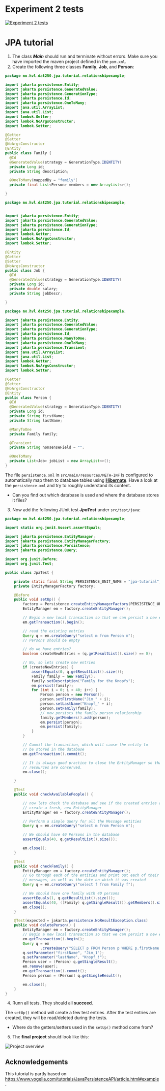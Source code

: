 # Experiment 2 tests

[![Experiment 2 tests](../../actions/workflows/main.yml/badge.svg)](../../actions/workflows/main.yml)

# JPA tutorial

1. The class **_Main_** should run and terminate without errors. Make sure you have imported the maven project defined in the `pom.xml`.
2. Create the following three classes **Family**, **Job**, and **Person**:

```java
package no.hvl.dat250.jpa.tutorial.relationshipexample;

import jakarta.persistence.Entity;
import jakarta.persistence.GeneratedValue;
import jakarta.persistence.GenerationType;
import jakarta.persistence.Id;
import jakarta.persistence.OneToMany;
import java.util.ArrayList;
import java.util.List;
import lombok.Getter;
import lombok.NoArgsConstructor;
import lombok.Setter;

@Getter
@Setter
@NoArgsConstructor
@Entity
public class Family {
  @Id
  @GeneratedValue(strategy = GenerationType.IDENTITY)
  private Long id;
  private String description;

  @OneToMany(mappedBy = "family")
  private final List<Person> members = new ArrayList<>();

}
```

```java
package no.hvl.dat250.jpa.tutorial.relationshipexample;


import jakarta.persistence.Entity;
import jakarta.persistence.GeneratedValue;
import jakarta.persistence.GenerationType;
import jakarta.persistence.Id;
import lombok.Getter;
import lombok.NoArgsConstructor;
import lombok.Setter;

@Entity
@Getter
@Setter
@NoArgsConstructor
public class Job {
  @Id
  @GeneratedValue(strategy = GenerationType.IDENTITY)
  private Long id;
  private double salary;
  private String jobDescr;

}
```

```java
package no.hvl.dat250.jpa.tutorial.relationshipexample;

import jakarta.persistence.Entity;
import jakarta.persistence.GeneratedValue;
import jakarta.persistence.GenerationType;
import jakarta.persistence.Id;
import jakarta.persistence.ManyToOne;
import jakarta.persistence.OneToMany;
import jakarta.persistence.Transient;
import java.util.ArrayList;
import java.util.List;
import lombok.Getter;
import lombok.NoArgsConstructor;
import lombok.Setter;

@Getter
@Setter
@NoArgsConstructor
@Entity
public class Person {
  @Id
  @GeneratedValue(strategy = GenerationType.IDENTITY)
  private Long id;
  private String firstName;
  private String lastName;

  @ManyToOne
  private Family family;

  @Transient
  private String nonsenseField = "";

  @OneToMany
  private List<Job> jobList = new ArrayList<>();
}
```
The file `persistence.xml` in `src/main/resources/META-INF` is configured to automatically map them to database tables using **[Hibernate](https://hibernate.org/orm/)**. Have a look at the `persistence.xml` and try to roughly understand its content.

- Can you find out which database is used and where the database stores it files?

3. Now add the following JUnit test _**JpaTest**_ under `src/test/java`:
```java
package no.hvl.dat250.jpa.tutorial.relationshipexample;

import static org.junit.Assert.assertEquals;

import jakarta.persistence.EntityManager;
import jakarta.persistence.EntityManagerFactory;
import jakarta.persistence.Persistence;
import jakarta.persistence.Query;

import org.junit.Before;
import org.junit.Test;

public class JpaTest {

    private static final String PERSISTENCE_UNIT_NAME = "jpa-tutorial";
    private EntityManagerFactory factory;

    @Before
    public void setUp() {
        factory = Persistence.createEntityManagerFactory(PERSISTENCE_UNIT_NAME);
        EntityManager em = factory.createEntityManager();

        // Begin a new local transaction so that we can persist a new entity
        em.getTransaction().begin();

        // read the existing entries
        Query q = em.createQuery("select m from Person m");
        // Persons should be empty

        // do we have entries?
        boolean createNewEntries = (q.getResultList().size() == 0);

        // No, so lets create new entries
        if (createNewEntries) {
            assertEquals(0, q.getResultList().size());
            Family family = new Family();
            family.setDescription("Family for the Knopfs");
            em.persist(family);
            for (int i = 0; i < 40; i++) {
                Person person = new Person();
                person.setFirstName("Jim_" + i);
                person.setLastName("Knopf_" + i);
                person.setFamily(family);
                // now persists the family person relationship
                family.getMembers().add(person);
                em.persist(person);
                em.persist(family);
            }
        }

        // Commit the transaction, which will cause the entity to
        // be stored in the database
        em.getTransaction().commit();

        // It is always good practice to close the EntityManager so that
        // resources are conserved.
        em.close();

    }

    @Test
    public void checkAvailablePeople() {

        // now lets check the database and see if the created entries are there
        // create a fresh, new EntityManager
        EntityManager em = factory.createEntityManager();

        // Perform a simple query for all the Message entities
        Query q = em.createQuery("select m from Person m");

        // We should have 40 Persons in the database
        assertEquals(40, q.getResultList().size());

        em.close();
    }

    @Test
    public void checkFamily() {
        EntityManager em = factory.createEntityManager();
        // Go through each of the entities and print out each of their
        // messages, as well as the date on which it was created
        Query q = em.createQuery("select f from Family f");

        // We should have one family with 40 persons
        assertEquals(1, q.getResultList().size());
        assertEquals(40, ((Family) q.getSingleResult()).getMembers().size());
        em.close();
    }

    @Test(expected = jakarta.persistence.NoResultException.class)
    public void deletePerson() {
        EntityManager em = factory.createEntityManager();
        // Begin a new local transaction so that we can persist a new entity
        em.getTransaction().begin();
        Query q = em
                .createQuery("SELECT p FROM Person p WHERE p.firstName = :firstName AND p.lastName = :lastName");
        q.setParameter("firstName", "Jim_1");
        q.setParameter("lastName", "Knopf_!");
        Person user = (Person) q.getSingleResult();
        em.remove(user);
        em.getTransaction().commit();
        Person person = (Person) q.getSingleResult();

        em.close();
    }
}
```
4. Runn all tests. They should all **succeed**.
 
The `setUp()` method will create a few test entries. After the test entries are created, they will be read/deleted during the tests.

- Where do the getters/setters used in the `setUp()` method come from?

5. The **final project** should look like this:

![Project overview](./structure.png)

## Acknowledgements
This tutorial is partly based on https://www.vogella.com/tutorials/JavaPersistenceAPI/article.html#example.
